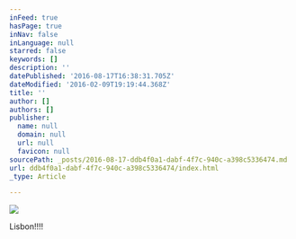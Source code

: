 ```yaml
---
inFeed: true
hasPage: true
inNav: false
inLanguage: null
starred: false
keywords: []
description: ''
datePublished: '2016-08-17T16:38:31.705Z'
dateModified: '2016-02-09T19:19:44.368Z'
title: ''
author: []
authors: []
publisher:
  name: null
  domain: null
  url: null
  favicon: null
sourcePath: _posts/2016-08-17-ddb4f0a1-dabf-4f7c-940c-a398c5336474.md
url: ddb4f0a1-dabf-4f7c-940c-a398c5336474/index.html
_type: Article

---
```

![](https://the-grid-user-content.s3-us-west-2.amazonaws.com/29abbecd-d5d6-4744-ad31-0fb6d60c2e2e.jpg)

Lisbon!!!!